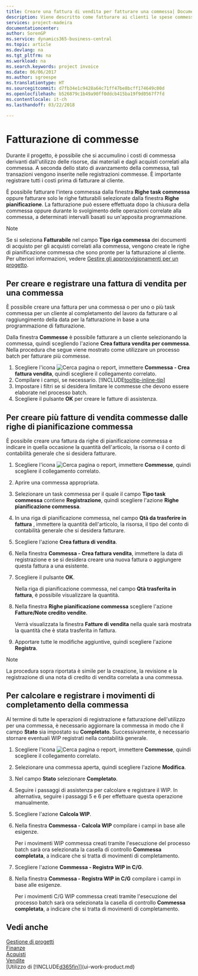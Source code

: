 ```yaml
---
title: Creare una fattura di vendita per fatturare una commessa| Documenti Microsoft
description: Viene descritto come fatturare ai clienti le spese commessa durante lo svolgimento di un progetto.
services: project-madeira
documentationcenter: 
author: SorenGP
ms.service: dynamics365-business-central
ms.topic: article
ms.devlang: na
ms.tgt_pltfrm: na
ms.workload: na
ms.search.keywords: project invoice
ms.date: 06/06/2017
ms.author: sgroespe
ms.translationtype: HT
ms.sourcegitcommit: d7fb34e1c9428a64c71ff47be8bcff174649c00d
ms.openlocfilehash: b526879c1b49a90ff0ddcb415ba19f9d0567f7fd
ms.contentlocale: it-ch
ms.lasthandoff: 03/22/2018

---
```

# <a name="invoice-jobs"></a>Fatturazione di commesse
Durante il progetto, è possibile che si accumulino i costi di commessa derivanti dall'utilizzo delle risorse, dai materiali e dagli acquisti correlati alla commessa. A seconda dello stato di avanzamento della commessa, tali transazioni vengono inserite nelle registrazioni commesse. È importante registrare tutti i costi prima di fatturare al cliente.

È possibile fatturare l'intera commessa dalla finestra **Righe task commessa** oppure fatturare solo le righe fatturabili selezionate dalla finestra **Righe pianificazione**. La fatturazione può essere effettuata dopo la chiusura della commessa oppure durante lo svolgimento delle operazioni correlate alla commessa, a determinati intervalli basati su un'apposita programmazione.

> [!NOTE]  
>   Se si seleziona **Fatturabile** nel campo **Tipo riga commessa** dei documenti di acquisto per gli acquisti correlati alla commessa, vengono create le righe di pianificazione commessa che sono pronte per la fatturazione al cliente. Per ulteriori informazioni, vedere [Gestire gli approvvigionamenti per un progetto](projects-how-manage-project-supplies.md).

## <a name="to-create-and-post-a-job-sales-invoice"></a>Per creare e registrare una fattura di vendita per una commessa
È possibile creare una fattura per una commessa o per uno o più task commessa per un cliente al completamento del lavoro da fatturare o al raggiungimento della data per la fatturazione in base a una programmazione di fatturazione.

Dalla finestra **Commesse** è possibile fatturare a un cliente selezionando la commessa, quindi scegliendo l'azione **Crea fattura vendita per commessa**. Nella procedura che segue viene mostrato come utilizzare un processo batch per fatturare più commesse.  

1. Scegliere l'icona ![Cerca pagina o report](media/ui-search/search_small.png "icona Cerca pagina o report"), immettere **Commessa - Crea fattura vendita**, quindi scegliere il collegamento correlato.  
2. Compilare i campi, se necessario. [!INCLUDE[tooltip-inline-tip](includes/tooltip-inline-tip_md.md)]
3. Impostare i filtri se si desidera limitare le commesse che devono essere elaborate nel processo batch.
4. Scegliere il pulsante **OK** per creare le fatture di assistenza.  

## <a name="to-create-multiple-job-sales-invoices-from-job-planning-lines"></a>Per creare più fatture di vendita commesse dalle righe di pianificazione commessa
È possibile creare una fattura da righe di pianificazione commessa e indicare in quella occasione la quantità dell'articolo, la risorsa o il conto di contabilità generale che si desidera fatturare.

1. Scegliere l'icona ![Cerca pagina o report](media/ui-search/search_small.png "icona Cerca pagina o report"), immettere **Commesse**, quindi scegliere il collegamento correlato.
2. Aprire una commessa appropriata.
3. Selezionare un task commessa per il quale il campo **Tipo task commessa** contiene **Registrazione**, quindi scegliere l'azione **Righe pianificazione commessa**.  
4. In una riga di pianificazione commessa, nel campo **Qtà da trasferire in fattura** , immettere la quantità dell'articolo, la risorsa, il tipo del conto di contabilità generale che si desidera fatturare.  
5. Scegliere l'azione **Crea fattura di vendita**.
6. Nella finestra **Commessa - Crea fattura vendita**, immettere la data di registrazione e se si desidera creare una nuova fattura o aggiungere questa fattura a una esistente.
7. Scegliere il pulsante **OK**.  

    Nella riga di pianificazione commessa, nel campo **Qtà trasferita in fattura**, è possibile visualizzare la quantità.
8. Nella finestra **Righe pianificazione commessa** scegliere l'azione **Fatture/Note credito vendite**.

    Verrà visualizzata la finestra **Fatture di vendita** nella quale sarà mostrata la quantità che è stata trasferita in fattura.  
9. Apportare tutte le modifiche aggiuntive, quindi scegliere l'azione **Registra**.

> [!NOTE]  
>   La procedura sopra riportata è simile per la creazione, la revisione e la registrazione di una nota di credito di vendita correlata a una commessa.

## <a name="to-calculate-and-post-job-completion-entries"></a>Per calcolare e registrare i movimenti di completamento della commessa
Al termine di tutte le operazioni di registrazione e fatturazione dell'utilizzo per una commessa, è necessario aggiornare la commessa in modo che il campo **Stato** sia impostato su **Completato**. Successivamente, è necessario stornare eventuali WIP registrati nella contabilità generale.

1. Scegliere l'icona ![Cerca pagina o report](media/ui-search/search_small.png "icona Cerca pagina o report"), immettere **Commesse**, quindi scegliere il collegamento correlato.  
2. Selezionare una commessa aperta, quindi scegliere l'azione **Modifica**.
3. Nel campo **Stato** selezionare **Completato**.
4. Seguire i passaggi di assistenza per calcolare e registrare il WIP. In alternativa, seguire i passaggi 5 e 6 per effettuare questa operazione manualmente.  
5. Scegliere l'azione **Calcola WIP**.
6. Nella finestra **Commessa - Calcola WIP** compilare i campi in base alle esigenze.  

     Per i movimenti WIP commessa creati tramite l'esecuzione del processo batch sarà ora selezionata la casella di controllo **Commessa completata**, a indicare che si tratta di movimenti di completamento.  
7. Scegliere l'azione **Commessa - Registra WIP in C/G**.
8. Nella finestra **Commessa - Registra WIP in C/G** compilare i campi in base alle esigenze.  

     Per i movimenti C/G WIP commessa creati tramite l'esecuzione del processo batch sarà ora selezionata la casella di controllo **Commessa completata**, a indicare che si tratta di movimenti di completamento.

## <a name="see-also"></a>Vedi anche
[Gestione di progetti](projects-manage-projects.md)  
[Finanze](finance.md)  
[Acquisti](purchasing-manage-purchasing.md)         
[Vendite](sales-manage-sales.md)      
[Utilizzo di [!INCLUDE[d365fin](includes/d365fin_md.md)]](ui-work-product.md)  

